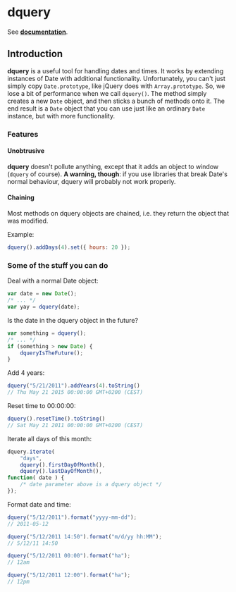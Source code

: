 # dquery

See **[documentation](http://torholm.github.com/dquery/)**.

## Introduction

**dquery** is a useful tool for handling dates and times. It works by extending instances of Date with additional functionality. Unfortunately, you can't just simply copy `Date.prototype`, like jQuery does with `Array.prototype`. So, we lose a bit of performance when we call `dquery()`.  The method simply creates a new `Date` object, and then sticks a bunch of methods onto it. The end result is a `Date` object that you can use just like an ordinary `Date` instance, but with more functionality.

### Features

#### Unobtrusive

**dquery** doesn't pollute anything, except that it adds an object to window (`dquery` of course).
**A warning, though**: if you use libraries that break Date's normal behaviour, 
dquery will probably not work properly.

#### Chaining

Most methods on dquery objects are chained, i.e. they return the object that was
modified.

Example:

```javascript
dquery().addDays(4).set({ hours: 20 });
```

### Some of the stuff you can do

Deal with a normal Date object:

```javascript
var date = new Date();
/* ... */
var yay = dquery(date);
```

Is the date in the dquery object in the future?

```javascript
var something = dquery();
/* ... */
if (something > new Date) {
    dqueryIsTheFuture();
}
```

Add 4 years:

```javascript
dquery("5/21/2011").addYears(4).toString()
// Thu May 21 2015 00:00:00 GMT+0200 (CEST)
```

Reset time to 00:00:00:

```javascript
dquery().resetTime().toString()
// Sat May 21 2011 00:00:00 GMT+0200 (CEST)
```

Iterate all days of this month:

```javascript
dquery.iterate( 
    "days", 
    dquery().firstDayOfMonth(),
    dquery().lastDayOfMonth(),
function( date ) {
    /* date parameter above is a dquery object */
});
```

Format date and time:

```javascript
dquery("5/12/2011").format("yyyy-mm-dd");
// 2011-05-12
```

```javascript
dquery("5/12/2011 14:50").format("m/d/yy hh:MM");
// 5/12/11 14:50
```

```javascript
dquery("5/12/2011 00:00").format("ha");
// 12am
```

```javascript
dquery("5/12/2011 12:00").format("ha");
// 12pm
```

